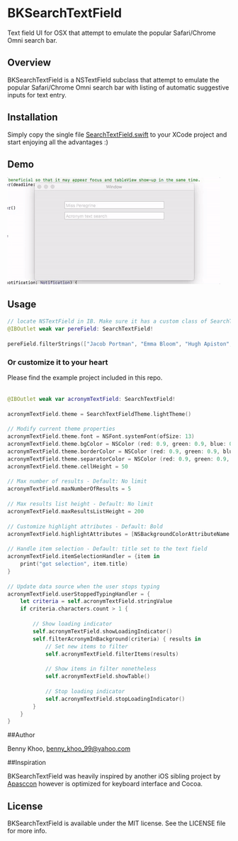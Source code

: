 # BKSearchTextField
Text field UI for OSX that attempt to emulate the popular Safari/Chrome Omni search bar.

## Overview
BKSearchTextField is a NSTextField subclass that attempt to emulate the popular Safari/Chrome Omni search bar with listing of automatic suggestive inputs for text entry.

## Installation
Simply copy the single file [SearchTextField.swift](https://github.com/bennyk/BKSearchTextField/blob/master/BKSearchTextField/SearchTextField.swift "SearchTextField") to your XCode project and start enjoying all the advantages :)

## Demo
![alt text][demo]

## Usage
```swift
// locate NSTextField in IB. Make sure it has a custom class of SearchTextField
@IBOutlet weak var pereField: SearchTextField!

pereField.filterStrings(["Jacob Portman", "Emma Bloom", "Hugh Apiston", ...])
```

### Or customize it to your heart
Please find the example project included in this repo.

```swift

@IBOutlet weak var acronymTextField: SearchTextField!

acronymTextField.theme = SearchTextFieldTheme.lightTheme()
        
// Modify current theme properties
acronymTextField.theme.font = NSFont.systemFont(ofSize: 13)
acronymTextField.theme.bgColor = NSColor (red: 0.9, green: 0.9, blue: 0.9, alpha: 0.3)
acronymTextField.theme.borderColor = NSColor (red: 0.9, green: 0.9, blue: 0.9, alpha: 1)
acronymTextField.theme.separatorColor = NSColor (red: 0.9, green: 0.9, blue: 0.9, alpha: 0.5)
acronymTextField.theme.cellHeight = 50
        
// Max number of results - Default: No limit
acronymTextField.maxNumberOfResults = 5
        
// Max results list height - Default: No limit
acronymTextField.maxResultsListHeight = 200
        
// Customize highlight attributes - Default: Bold
acronymTextField.highlightAttributes = [NSBackgroundColorAttributeName: NSColor.yellow, NSFontAttributeName:NSFont.boldSystemFont(ofSize: 13)]
        
// Handle item selection - Default: title set to the text field
acronymTextField.itemSelectionHandler = {item in
    print("got selection", item.title)
}
        
// Update data source when the user stops typing
acronymTextField.userStoppedTypingHandler = {
    let criteria = self.acronymTextField.stringValue
    if criteria.characters.count > 1 {
    
        // Show loading indicator
        self.acronymTextField.showLoadingIndicator()
        self.filterAcronymInBackground(criteria) { results in
            // Set new items to filter
            self.acronymTextField.filterItems(results)
            
            // Show items in filter nonetheless
            self.acronymTextField.showTable()
            
            // Stop loading indicator
            self.acronymTextField.stopLoadingIndicator()
        }
    }
}
```

##Author

Benny Khoo, benny_khoo_99@yahoo.com

##Inspiration

BKSearchTextField was heavily inspired by another iOS sibling project by [Apasccon](https://github.com/apasccon/SearchTextField) however is optimized for keyboard interface and Cocoa.

## License

BKSearchTextField is available under the MIT license. See the LICENSE file for more info.


[demo]: https://raw.githubusercontent.com/bennyk/BKSearchTextField/master/etc/BKSearchTextField%20Demo.gif
